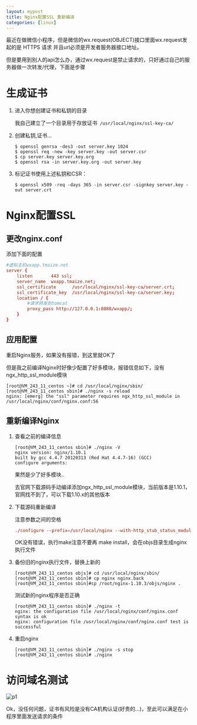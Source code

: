 ```yaml
---
layout: mypost
title: Nginx配置SSL 重新编译
categories: [linux]
---
```


最近在做微信小程序，但是微信的wx.request(OBJECT)接口里面wx.request发起的是 HTTPS 请求
并且url必须是开发者服务器接口地址。

但是要用到别人的api怎么办，通过wx.request是禁止请求的，只好通过自己的服务器做一次转发/代理，下面是步骤

# 生成证书

1. 进入你想创建证书和私钥的目录

	我自己建立了一个目录用于存放证书` /usr/local/nginx/ssl-key-ca/`

2. 创建私钥,证书...

	```
	$ openssl genrsa -des3 -out server.key 1024
	$ openssl req -new -key server.key -out server.csr
	$ cp server.key server.key.org
	$ openssl rsa -in server.key.org -out server.key
	```
3. 标记证书使用上述私钥和CSR：

	```
	$ openssl x509 -req -days 365 -in server.csr -signkey server.key -out server.crt
	```


# Nginx配置SSL

## 更改nginx.conf

添加下面的配置

```conf
#虚拟主机wxapp.tmaize.net
server {
	listen       443 ssl;
	server_name  wxapp.tmaize.net;
	ssl_certificate      /usr/local/nginx/ssl-key-ca/server.crt; 
	ssl_certificate_key  /usr/local/nginx/ssl-key-ca/server.key;
	location / {
		#请求转发到tomcat
		proxy_pass http://127.0.0.1:8080/wxapp/;
	}
}
```

## 应用配置

重启Nginx服务，如果没有报错，到这里就OK了

但是我之前编译Nginx时好像少配置了好多模块，报错信息如下，没有ngx_http_ssl_module模块

```
[root@VM_243_11_centos ~]# cd /usr/local/nginx/sbin/
[root@VM_243_11_centos sbin]# ./nginx -s reload
nginx: [emerg] the "ssl" parameter requires ngx_http_ssl_module in /usr/local/nginx/conf/nginx.conf:56
```

## 重新编译Nginx

1. 查看之前的编译信息

	```
	[root@VM_243_11_centos sbin]# ./nginx -V
	nginx version: nginx/1.10.1
	built by gcc 4.4.7 20120313 (Red Hat 4.4.7-16) (GCC) 
	configure arguments:
	```

	果然是少了好多模块..

	去官网下载源码手动编译添加ngx_http_ssl_module模块，当前版本是1.10.1，官网找不到了，可以下载1.10.x的其他版本

2. 下载源码重新编译

	注意参数之间的空格

	```conf
	./configure --prefix=/usr/local/nginx --with-http_stub_status_module --with-http_ssl_module --with-file-aio --with-http_realip_module
	```

	OK没有错误，执行make注意不要再 make install，会在objs目录生成nginx执行文件
	
3. 备份旧的nginx执行文件，替换上新的

	```
	[root@VM_243_11_centos objs]# cd /usr/local/nginx/sbin/
	[root@VM_243_11_centos sbin]# cp nginx nginx.back
	[root@VM_243_11_centos sbin]#cp /root/nginx-1.10.3/objs/nginx .
	```

	测试新的nginx程序是否正确

	```
	[root@VM_243_11_centos sbin]# ./nginx -t
	nginx: the configuration file /usr/local/nginx/conf/nginx.conf syntax is ok
	nginx: configuration file /usr/local/nginx/conf/nginx.conf test is successful
	```

4. 重启nginx

	```
	[root@VM_243_11_centos sbin]# ./nginx -s stop
	[root@VM_243_11_centos sbin]# ./nginx
	```

# 访问域名测试

![p1](01.jpg)

Ok，没任何问题，证书有风险是没有CA机构认证(好贵的...)，至此可以满足在小程序里面发送请求的条件